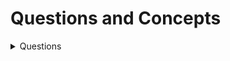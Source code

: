 # Questions and Concepts

<details> 
<summary> Questions </summary>
What is 

```css
::before 
::after


```

Why did they use querySelector rather than getElementBy ?
</details>

